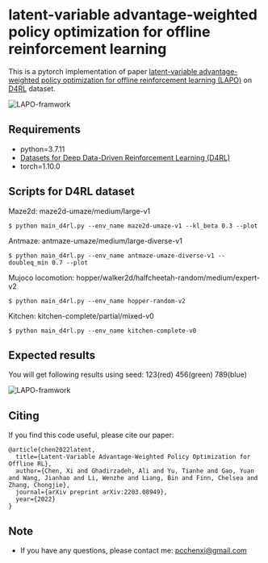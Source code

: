 # latent-variable advantage-weighted policy optimization for offline reinforcement learning

This is a pytorch implementation of paper [latent-variable advantage-weighted policy optimization for offline reinforcement learning (LAPO)](https://arxiv.org/pdf/2203.08949.pdf) on [D4RL](https://github.com/rail-berkeley/d4rl) dataset.

![LAPO-framwork](https://github.com/pcchenxi/LAPO-offlienRL/blob/main/figs/LAPO.jpg)

## Requirements

- python=3.7.11
- [Datasets for Deep Data-Driven Reinforcement Learning (D4RL)](https://github.com/rail-berkeley/d4rl)
- torch=1.10.0

## Scripts for D4RL dataset

Maze2d: maze2d-umaze/medium/large-v1
```shell
$ python main_d4rl.py --env_name maze2d-umaze-v1 --kl_beta 0.3 --plot
```

Antmaze: antmaze-umaze/medium/large-diverse-v1
```shell
$ python main_d4rl.py --env_name antmaze-umaze-diverse-v1 --doubleq_min 0.7 --plot
```

Mujoco locomotion: hopper/walker2d/halfcheetah-random/medium/expert-v2
```shell
$ python main_d4rl.py --env_name hopper-random-v2
```

Kitchen: kitchen-complete/partial/mixed-v0
```shell
$ python main_d4rl.py --env_name kitchen-complete-v0
```

## Expected results

You will get following results using seed: 123(red) 456(green) 789(blue)

![LAPO-framwork](https://github.com/pcchenxi/LAPO-offlienRL/blob/main/figs/result_3seeds.jpg)

## Citing
If you find this code useful, please cite our paper:
```
@article{chen2022latent,
  title={Latent-Variable Advantage-Weighted Policy Optimization for Offline RL},
  author={Chen, Xi and Ghadirzadeh, Ali and Yu, Tianhe and Gao, Yuan and Wang, Jianhao and Li, Wenzhe and Liang, Bin and Finn, Chelsea and Zhang, Chongjie},
  journal={arXiv preprint arXiv:2203.08949},
  year={2022}
}
```

## Note
+ If you have any questions, please contact me: pcchenxi@gmail.com